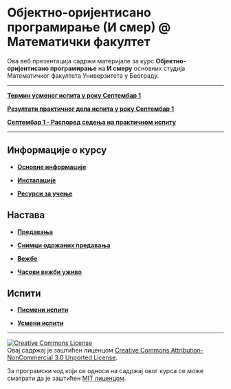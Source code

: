 # Објектно-оријентисано програмирање (И смер) @ Математички факултет

Ова веб презентација садржи материјале за курс **Објектно-оријентисано програмирање** на **И смеру** основних студија Математичког факултета Универзитета у Београду.

---

**[Термин усменог испита у року Септембар 1](predavanja/info/README.md)**

**[Резултати практичног дела испита у року Септембар 1](pismeni-ispiti/info/README.md)**

**[Септембар 1 - Распоред седења на практичном испиту](pismeni-ispiti/info/README.md)**

<!-- [Термин усменог испита у року Јун 1](predavanja/info/README.md) -->

<!--**[(ВАЖНО!) Пријава за практични испит у испитном року Јун 1](pismeni-ispiti/info/README.md)**

<!-- **[Резултати практичног дела испита у Јан 2](pismeni-ispiti/info/README.md)** -->

<!-- **[Термин усменог испита у Јан 2](predavanja/info/README.md)** -->

<!-- **[(ВАЖНО!) Распоред седења на практичном испиту у Јан 2](pismeni-ispiti/info/README.md)** -->

<!-- **[(ВАЖНО!) Пријава за практични испит у испитном року Јан 2](pismeni-ispiti/info/README.md)** -->

<!-- **[Термин усменог испита у Јан 1](predavanja/info/README.md)** -->

<!-- **[Резултати практичног дела испита у Јан 1](pismeni-ispiti/info/README.md)** -->

<!-- **[(ВАЖНО!) Одржавање практичног испита у испитном року Јан 1](pismeni-ispiti/info/README.md)** -->

<!-- **[(ВАЖНО!) Пријава за практични испит у испитном року Јан 1](pismeni-ispiti/info/README.md)** -->

<!-- **[Време и место надокнаде претходно отказаног предавања](predavanja/info/README.md)** -->

<!-- **[Отказана су предавања у уторак 28.11.2023 и среду 29.11.2023](predavanja/info/README.md)** -->

<!-- **[НОВО - Резултати практичног дела испита у року Септембар 1 (Бојана)](pismeni-ispiti/info/README.md)** -->

<!-- **[Термин усменог испита у року Септембар 1](predavanja/info/README.md)** -->

<!-- **[Резултати практичног дела испита у Септембар 1](pismeni-ispiti/info/README.md)** -->

<!-- **[Пријава за практични у Септембар 1](pismeni-ispiti/info/README.md)** -->

<!-- **[Термин усменог испита у року Јун 1](predavanja/info/README.md)** -->

<!-- **[Резултати практичног дела испита у Јун 1](pismeni-ispiti/info/README.md)** -->

<!-- **[(ВАЖНО!) Распоред седења на практичном у Јун 1](pismeni-ispiti/info/README.md)** -->

<!-- **[(ВАЖНО!) Пријава за практични у Јун 1](pismeni-ispiti/info/README.md)** -->

<!-- **[(ВАЖНО!) Резултати практичног дела испита у Јан 2](pismeni-ispiti/info/README.md)** -->

<!-- **[(ВАЖНО!) Распоред седења на практичном у Јан 2](pismeni-ispiti/info/README.md)** -->

<!-- **[(ВАЖНО!) Пријава за практични у Јан 2](pismeni-ispiti/info/README.md)** -->

<!-- **[Термин усменог испита у року Јануар 1](predavanja/info/README.md)** -->

<!-- **[(ВАЖНО!) Резултати практичног дела испита у Јан 1](pismeni-ispiti/info/README.md)** -->

<!-- **[(ВАЖНО!) Распоред седења на практичном у Јан 1](https://docs.google.com/spreadsheets/d/1lvBCUgSm4fvwHjjStzl-sBOH-EH4GBC9CCfkfVOLwxc/edit?usp=sharing)** -->

<!-- **[(Важно!) Пријава за практични у Јан 1](pismeni-ispiti/info/README.md)** -->

<!-- **[Додатни час вежби за групу 2и1б](vezbe/info/README.md)** -->

<!-- **[Промена термина вежби за групе 2и2а и 2и2б последње недеље](vezbe/info/README.md)** -->

<!-- **[Надокнада за групу 2и1а 18.12.2022. од 11 часова](vezbe/info/README.md)** -->

<!-- **[Раније одрађивање предавања заказаног за 19.12.2022. за ток 2и1](predavanja/info/README.md)** -->

<!-- **[Отказивање часа 1.12.2022. за групу 2и1а](vezbe/info/README.md)** -->

<!-- **[Вежбе 11.11. за групу 2и2а](vezbe/info/README.md)** -->

<!-- **[Промена термина вежби за групу 2и2б](vezbe/info/README.md)** -->

<!-- **[Отказивање вежби за групе 2и2а и 2и2б](vezbe/info/README.md)** -->

<!-- **[Промена термина вежби за групу 2и1б](vezbe/info/README.md)**

<!-- **[(Датум објаве: 26.09.2022.) Термин усменог дела испита у року Сеп 2](usmeni-ispiti/info/README.md)** -->

<!-- **[Локација практичног дела испита у испитном року Сеп 2](pismeni-ispiti/info/README.md)** -->

<!-- **[(Датум објаве: 12.09.2022.) Пријава за полагање практичног дела испита у испитном року Сеп 2](pismeni-ispiti/info/README.md)** -->

<!-- **[Резултати практичног дела испита у испитном року Сеп 1](pismeni-ispiti/info/README.md)** -->

<!-- **[(Датум објаве: 01.09.2022.) Термин усменог дела испита у року Сеп 1](usmeni-ispiti/info/README.md)** -->

<!-- **[Локација практичног дела испита у испитном року Сеп 1](pismeni-ispiti/info/README.md)** -->

<!-- **[(Датум објаве: 23.08.2022.) Пријава за полагање практичног дела испита у испитном року Сеп 1](pismeni-ispiti/info/README.md)** -->

<!-- **[(Датум објаве: 30.07.2022.) Термин усменог дела испита у року Јун 2](usmeni-ispiti/info/README.md)** -->

<!-- **[(Датум објаве: 15.06.2022.) Резултати практичног дела испита у року Јун 2](pismeni-ispiti/info/README.md)** -->

<!-- **!!! ВАЖНО !!! [Локација практичног дела испита у испитном року Јун 2](pismeni-ispiti/info/README.md)** -->

<!-- **!!! ВАЖНО !!! [Пријава за полагање практичног дела испита у испитном року Јун 2](pismeni-ispiti/info/README.md)** -->

<!-- **[Термин усменог дела испита у року Јуни 1](usmeni-ispiti/info/README.md)** -->

<!-- **[Резултати практичног дела испита у року Јун 1](pismeni-ispiti/info/README.md)** -->

<!-- **[Померање вежби - Владан](/vezbe/info/README.md)** -->

<!-- **[Замена реализатора вежби](/vezbe/info/README.md)** -->

<!-- **[Адреса за праћење предавања](/predavanja/info/README.md)** -->

---

## Информације о курсу

* **[Основне информације](/informacije/README.md)**

* **[Инсталације](/INSTALACIJE.md)**

* **[Ресурси за учење](/RESURSI-ZA-UCENJE.md)**

## Настава

* **[Предавања](/predavanja/README.md)**

* **[Снимци одржаних предавања](/predavanja/casovi-uzivo/README.md)**

* **[Вежбе](/vezbe/README.md)**

* **[Часови вежби уживо](/vezbe/casovi-uzivo/README.md)**

## Испити

<!-- * **[Колоквијуми](/kolokvijumi/README.md)** -->

* **[Писмени испити](/pismeni-ispiti/README.md)**

* **[Усмени испити](/usmeni-ispiti/README.md)**

---

<a rel="license" href="http://creativecommons.org/licenses/by-nc/3.0/"><img alt="Creative Commons License" style="border-width:0" src="https://i.creativecommons.org/l/by-nc/3.0/88x31.png" /></a><br />Овај садржај је заштићен лиценцом <a rel="license" href="http://creativecommons.org/licenses/by-nc/3.0/">Creative Commons Attribution-NonCommercial 3.0 Unported License</a>.

За програмски код који се односи на садржај овог курса се може сматрати да је заштићен [MIT лиценцом](/LICENSE).
